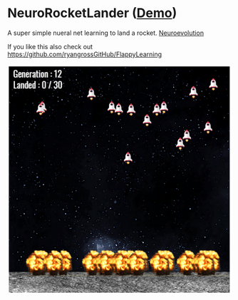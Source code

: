 # NeuroRocketLander ([Demo](http://ryangrossGitHub.github.io/NeuralRocketLander/))

A super simple nueral net learning to land a rocket. [Neuroevolution](http://www.scholarpedia.org/article/Neuroevolution)

If you like this also check out https://github.com/ryangrossGitHub/FlappyLearning

![Alt text](img/Capture.PNG?raw=true)

